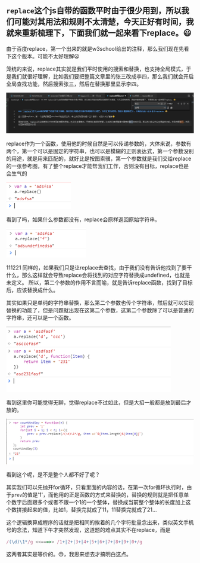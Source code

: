 ## `replace`这个js自带的函数平时由于很少用到，所以我们可能对其用法和规则不太清楚，今天正好有时间，我就来重新梳理下，下面我们就一起来看下replace。😃
由于百度replace，第一个出来的就是w3school给出的注释，那么我们现在先看下这个版本。可能不太好理解😦

笼统的来说，replace其实就是我们平时使用的搜索和替换，也支持全局模式，于是我们就很好理解，比如我们要把整篇文章里的张三改成李四，那么我们就会开启全局查找功能，然后搜索张三，然后在替换那里显示李四。

<img src="../images/replace/replace.png">

replace作为一个函数，使用他的时候自然是可以传递参数的，大体来说，参数有两个，第一个可以是固定的字符串，也可以是模糊的正则表达式，第一个参数没别的用途，就是用来匹配的，就好比是按图索骥，第一个参数就是我们交给replace的一张参考图，有了整个replace才能帮我们工作，否则没有目标，replace也是会生气的

<img src="../images/replace/replace-1.png">

看到了吗，如果什么参数都没有，replace会原样返回原始字符串。

<img src="../images/replace/replace-2.png">

111221
同样的，如果我们只是让replace去查找，由于我们没有告诉他找到了要干什么，那么这样就会导致replace会将找到的对应字符替换成undefined，也就是未定义。
所以，第二个参数的作用不言而喻，就是告诉replace函数，找到了目标后，应该替换成什么。

其实如果只是单纯的字符串替换，那么第二个参数也传个字符串，然后就可以实现替换的功能了，但是问题就出现在这第二个参数，这第二个参数除了可以是普通的字符串，还可以是一个函数。

<img src="../images/replace/replace-3.png">

看到这里你可能觉得无聊，觉得replace不过如此，但是大招一般都是放到最后才放的。

<img src="../images/replace/replace-4.png">

看到这个呢，是不是整个人都不好了呢？

其实我们可以先抛开for循环，只看里面的内容的话，在第一次for循环执行时，由于`prev`的值是'1'，而他用的正是函数的方式来替换的，替换的规则就是把任意单个数字后面跟多个或者不跟一个1的一个整体，替换成当前整个整体的长度加上这个数拼接起来的值，比如1，替换完就成了11，11替换完就成了21...

这个逻辑换算成程序的话就是把相同的挨着的几个字符批量念出来，类似英文手机号的念法，知道下午才突然发现，这道题的难点其实不在replace，而是
```javascript
/(\d)\1*/g <<===>> /1+|2+|3+|4+|5+|6+|7+|8+|9+|0+/g
```
这两者其实是等价的。😓，我思来想去才搞明白这点。